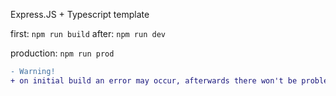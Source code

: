 Express.JS + Typescript template

first:      `npm run build`
after:      `npm run dev`

production: `npm run prod`

```diff
- Warning!
+ on initial build an error may occur, afterwards there won't be problem.
